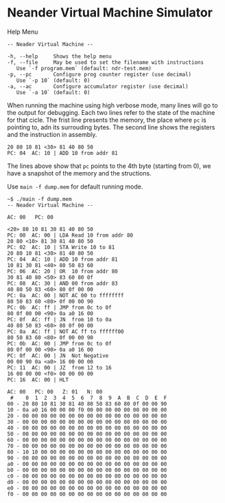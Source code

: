 # Neander Virtual Machine Simulator

Help Menu

```
-- Neader Virtual Machine --

-h, --help     Shows the help menu
-f, --file     May be used to set the filename with instructions
   Use `-f program.mem` (default: ndr-test.mem)
-p, --pc       Configure prog counter register (use decimal)
   Use `-p 10` (default: 0)
-a, --ac       Configure accumulator register (use decimal)
   Use `-a 10` (default: 0)
```

When running the machine using high verbose mode, many lines will go to the output for debugging. Each two lines refer to the state of the machine for that cicle. The frist line presents the memory, the place where `pc` is pointing to, adn its surrouding bytes. The second line shows the registers and the instruction in assembly.

```
20 80 10 81 <30> 81 40 80 50 
PC: 04  AC: 10 | ADD 10 from addr 81
```

The lines above show that `pc` points to the 4th byte (starting from 0), we have a snapshot of the memory and the structions.

Use `main -f dump.mem` for default running mode.


```
~$ ./main -f dump.mem
-- Neader Virtual Machine --

AC: 00   PC: 00

<20> 80 10 81 30 81 40 80 50 
PC: 00  AC: 00 | LDA Read 10 from addr 80
20 80 <10> 81 30 81 40 80 50 
PC: 02  AC: 10 | STA Write 10 to 81
20 80 10 81 <30> 81 40 80 50 
PC: 04  AC: 10 | ADD 10 from addr 81
10 81 30 81 <40> 80 50 83 60 
PC: 06  AC: 20 | OR  10 from addr 80
30 81 40 80 <50> 83 60 80 0f 
PC: 08  AC: 30 | AND 00 from addr 83
40 80 50 83 <60> 80 0f 00 00 
PC: 0a  AC: 00 | NOT AC 00 to ffffffff
80 50 83 60 <80> 0f 00 00 90 
PC: 0b  AC: ff | JMP from 0c to 0f
80 0f 00 00 <90> 0a a0 16 00 
PC: 0f  AC: ff | JN  from 10 to 0a
40 80 50 83 <60> 80 0f 00 00 
PC: 0a  AC: ff | NOT AC ff to ffffff00
80 50 83 60 <80> 0f 00 00 90 
PC: 0b  AC: 00 | JMP from 0c to 0f
80 0f 00 00 <90> 0a a0 16 00 
PC: 0f  AC: 00 | JN  Not Negative
00 00 90 0a <a0> 16 00 00 00 
PC: 11  AC: 00 | JZ  from 12 to 16
16 00 00 00 <f0> 00 00 00 00 
PC: 16  AC: 00 | HLT

AC: 00   PC: 00   Z: 01   N: 00
 #    0  1  2  3  4  5  6  7  8  9  A  B  C  D  E  F
00 - 20 80 10 81 30 81 40 80 50 83 60 80 0f 00 00 90 
10 - 0a a0 16 00 00 00 f0 00 00 00 00 00 00 00 00 00 
20 - 00 00 00 00 00 00 00 00 00 00 00 00 00 00 00 00 
30 - 00 00 00 00 00 00 00 00 00 00 00 00 00 00 00 00 
40 - 00 00 00 00 00 00 00 00 00 00 00 00 00 00 00 00 
50 - 00 00 00 00 00 00 00 00 00 00 00 00 00 00 00 00 
60 - 00 00 00 00 00 00 00 00 00 00 00 00 00 00 00 00 
70 - 00 00 00 00 00 00 00 00 00 00 00 00 00 00 00 00 
80 - 10 10 00 00 00 00 00 00 00 00 00 00 00 00 00 00 
90 - 00 00 00 00 00 00 00 00 00 00 00 00 00 00 00 00 
a0 - 00 00 00 00 00 00 00 00 00 00 00 00 00 00 00 00 
b0 - 00 00 00 00 00 00 00 00 00 00 00 00 00 00 00 00 
c0 - 00 00 00 00 00 00 00 00 00 00 00 00 00 00 00 00 
d0 - 00 00 00 00 00 00 00 00 00 00 00 00 00 00 00 00 
e0 - 00 00 00 00 00 00 00 00 00 00 00 00 00 00 00 00 
f0 - 00 00 00 00 00 00 00 00 00 00 00 00 00 00 00 00
```
